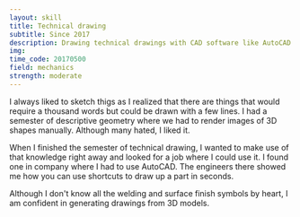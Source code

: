 ```yaml
---
layout: skill
title: Technical drawing
subtitle: Since 2017
description: Drawing technical drawings with CAD software like AutoCAD
img: 
time_code: 20170500
field: mechanics
strength: moderate
---
```


I always liked to sketch thigs as I realized that there are things that would require a thousand words but could be drawn with a few lines. I had a semester of descriptive geometry where we had to render images of 3D shapes manually. Although many hated, I liked it.

When I finished the semester of technical drawing, I wanted to make use of that knowledge right away and looked for a job where I could use it. I found one in company where I had to use AutoCAD. The engineers there showed me how you can use shortcuts to draw up a part in seconds.

Although I don't know all the welding and surface finish symbols by heart, I am confident in generating drawings from 3D models.